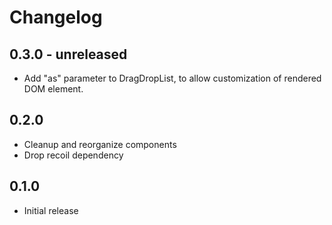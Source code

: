 # Changelog

## 0.3.0 - unreleased

- Add "as" parameter to DragDropList, to allow customization of rendered DOM
  element.

## 0.2.0

- Cleanup and reorganize components
- Drop recoil dependency

## 0.1.0

- Initial release
